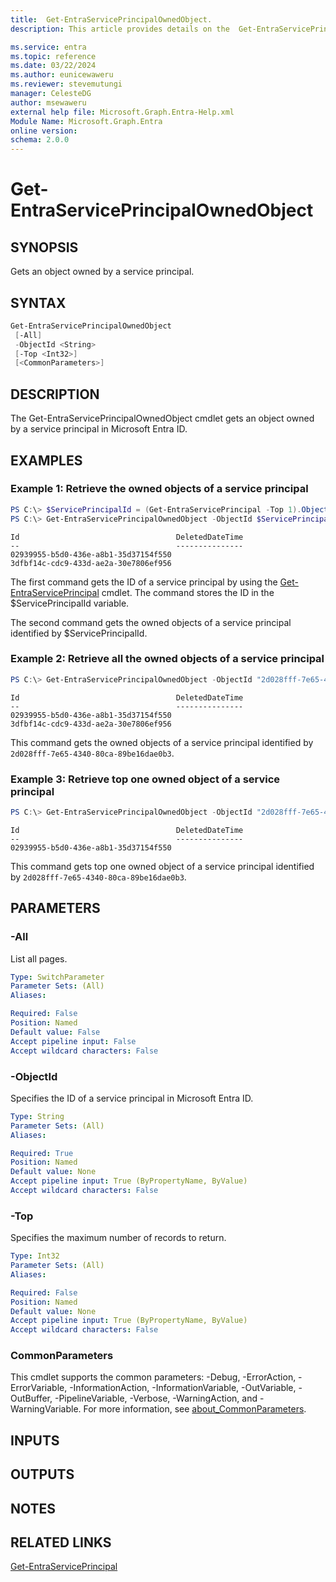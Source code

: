 ```yaml
---
title:  Get-EntraServicePrincipalOwnedObject.
description: This article provides details on the  Get-EntraServicePrincipalOwnedObject Command.

ms.service: entra
ms.topic: reference
ms.date: 03/22/2024
ms.author: eunicewaweru
ms.reviewer: stevemutungi
manager: CelesteDG
author: msewaweru
external help file: Microsoft.Graph.Entra-Help.xml
Module Name: Microsoft.Graph.Entra
online version:
schema: 2.0.0
---
```


# Get-EntraServicePrincipalOwnedObject

## SYNOPSIS
Gets an object owned by a service principal.

## SYNTAX

```powershell
Get-EntraServicePrincipalOwnedObject 
 [-All] 
 -ObjectId <String> 
 [-Top <Int32>] 
 [<CommonParameters>]
```

## DESCRIPTION
The Get-EntraServicePrincipalOwnedObject cmdlet gets an object owned by a service principal in Microsoft Entra ID.

## EXAMPLES

### Example 1: Retrieve the owned objects of a service principal

```powershell
PS C:\> $ServicePrincipalId = (Get-EntraServicePrincipal -Top 1).ObjectId
PS C:\> Get-EntraServicePrincipalOwnedObject -ObjectId $ServicePrincipalId
```

```output
Id                                   DeletedDateTime
--                                   ---------------
02939955-b5d0-436e-a8b1-35d37154f550
3dfbf14c-cdc9-433d-ae2a-30e7806ef956
```

The first command gets the ID of a service principal by using the [Get-EntraServicePrincipal](./Get-EntraServicePrincipal.md) cmdlet. 
The command stores the ID in the $ServicePrincipalId variable.

The second command gets the owned objects of a service principal identified by $ServicePrincipalId.  

### Example 2: Retrieve all the owned objects of a service principal
```powershell
PS C:\> Get-EntraServicePrincipalOwnedObject -ObjectId "2d028fff-7e65-4340-80ca-89be16dae0b3" -All 
```

```output
Id                                   DeletedDateTime
--                                   ---------------
02939955-b5d0-436e-a8b1-35d37154f550
3dfbf14c-cdc9-433d-ae2a-30e7806ef956
```

This command gets the owned objects of a service principal identified by `2d028fff-7e65-4340-80ca-89be16dae0b3`.  

### Example 3: Retrieve top one owned object of a service principal
```powershell
PS C:\> Get-EntraServicePrincipalOwnedObject -ObjectId "2d028fff-7e65-4340-80ca-89be16dae0b3" -Top 1
```

```output
Id                                   DeletedDateTime
--                                   ---------------
02939955-b5d0-436e-a8b1-35d37154f550
```

This command gets top one owned object of a service principal identified by `2d028fff-7e65-4340-80ca-89be16dae0b3`.  

## PARAMETERS

### -All
List all pages.

```yaml
Type: SwitchParameter
Parameter Sets: (All)
Aliases:

Required: False
Position: Named
Default value: False
Accept pipeline input: False
Accept wildcard characters: False
```

### -ObjectId
Specifies the ID of a service principal in Microsoft Entra ID.

```yaml
Type: String
Parameter Sets: (All)
Aliases:

Required: True
Position: Named
Default value: None
Accept pipeline input: True (ByPropertyName, ByValue)
Accept wildcard characters: False
```

### -Top
Specifies the maximum number of records to return.

```yaml
Type: Int32
Parameter Sets: (All)
Aliases:

Required: False
Position: Named
Default value: None
Accept pipeline input: True (ByPropertyName, ByValue)
Accept wildcard characters: False
```

### CommonParameters
This cmdlet supports the common parameters: -Debug, -ErrorAction, -ErrorVariable, -InformationAction, -InformationVariable, -OutVariable, -OutBuffer, -PipelineVariable, -Verbose, -WarningAction, and -WarningVariable. For more information, see [about_CommonParameters](https://go.microsoft.com/fwlink/?LinkID=113216).

## INPUTS

## OUTPUTS

## NOTES

## RELATED LINKS

[Get-EntraServicePrincipal](Get-EntraServicePrincipal.md)